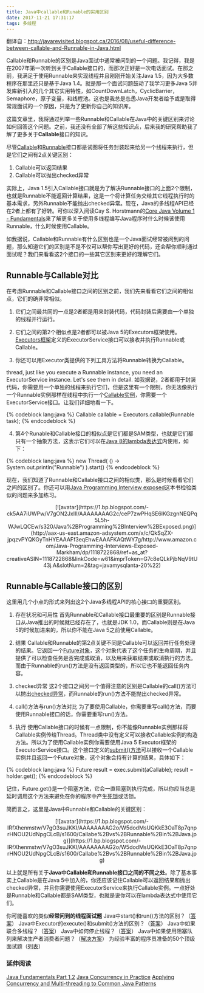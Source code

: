```yaml
---
title: Java中callable和Runable的实用区别
date: 2017-11-21 17:31:17
tags: 多线程
---
```

翻译自：http://javarevisited.blogspot.ca/2016/08/useful-difference-between-callable-and-Runnable-in-Java.html

Callable和Runnable的区别是Java面试中通常被问到的一个问题。我记得，我是在2007年第一次听到关于Callable接口的，而那次正好是一次电话面试。在那之前，我满足于使用Runnable来实现线程并且刚刚开始关注Java 1.5，因为大多数程序在那里还只是基于Java 1.4。就是那一个面试问题鼓动了我学习更多Java 5并发库新引入的几个其它实用特性，如CountDownLatch，CyclicBarrier，Semaphore，原子变量，和线程池。这也是我总是怂恿Java开发者给予或是取得常规面试的一个原因，只是为了更新你自己的知识库。

这篇文章里，我将通过列举一些Runnable和Callable在Java中的关键区别来讨论如何回答这个问题。之前，我还没有全部了解这些知识点，后来我的研究帮助我了解了更多关于**Callable**接口的知识。

尽管[Callable](http://www.java67.com/2013/01/difference-between-callable-and-runnable-java.html)和[Runnable](http://www.java67.com/2012/08/what-is-thread-and-runnable-in-java.html)接口都是试图将任务封装起来给另一个线程来执行，但是它们之间有2点关键区别：
1. Callable可以返回结果
2. Callable可以抛出checked异常

实际上，Java 1.5引入Callable接口就是为了解决Runnable接口的上面2个限制，也就是Runnable不能返回计算结果，这是一个将计算任务交给其它线程执行时的基本需求，另外Runnable不能抛出checked异常。现在，Java的多线程API已经在2者上都有了好转。可你以深入阅读Cay S. Horstmann的[Core Java Volume 1 - Fundamentals](http://aax-us-east.amazon-adsystem.com/x/c/QkSqZX-jpqzvPYQKGyTnHYEAAAFf3eqEhwEAAAFKAQtWY7g/https://www.amazon.com/Core-Java-I--Fundamentals-10th/dp/0134177304/ref=as_at?creativeASIN=0134177304&linkCode=w61&imprToken=G7c8eQLkPjbNqV9tU43j.A&slotNum=0&tag=javamysqlanta-20)来了解更多关于使用多线程编写Java程序时什么时候该使用Runnable，什么时候使用Callable。

如我据说，Callable和Runnable有什么区别也是一个Java面试经常被问到的问题，那么知道它们的区别是不是不仅可以帮你写出更好的代码，还会帮你顺利通过面试呢？我们来看看这2个接口的一些其它区别来更好的理解它们。



## Runnable与Callable对比

在考虑Runnable和Callable接口之间的区别之前，我们先来看看它们之间的相似点，它们的确非常相似。

1) 它们之间最共同的一点是2者都是用来封装代码，代码封装后需要由一个单独的线程并行运行。

2) 它们之间的第2个相似点是2者都可以被Java 5的Executors框架使用。[Executors框架](https://javarevisited.blogspot.com/2013/07/how-to-create-thread-pools-in-java-executors-framework-example-tutorial.html)定义的ExecutorService接口可以接收并执行Runnable或Callable。

3) 你还可以用Executor类提供的下列工具方法将Runnable转换为Callable。

thread, just like you execute a Runnable instance, you need an ExecutorService instance. Let's see them in detail.
如我据说，2者都用于封装代码，你需要用一个单独的线程来执行它们，但是这里有一个限制，你无法像执行一个Runnable实例那样在线程中执行一个[Callable实例](http://javarevisited.blogspot.com/2015/06/how-to-use-callable-and-future-in-java.html)，你需要一个ExecutorService接口。让我们详细地看一下。

{% codeblock lang:java %}
Callable callable = Executors.callable(Runnable task);
{% endcodeblock %}

4) 第4个Runable和Callable接口的相似点是它们都是SAM类型，也就是它们都只有一个抽象方法，这表示它们可以在[Java 8的lambda表达式](http://javarevisited.blogspot.com/2014/02/10-example-of-lambda-expressions-in-java8.html)内使用，如下：

{% codeblock lang:java %}
new Thread( () -> System.out.println("Runnable") ).start()
{% endcodeblock %}

现在，我们知道了Runnable和Callable接口之间的相似类，那么是时候看看它们之间的区别了。你还可以用[Java Programming Interview exposed](http://aax-us-east.amazon-adsystem.com/x/c/QkSqZX-jpqzvPYQKGyTnHYEAAAFf3eqEhwEAAAFKAQtWY7g/http://www.amazon.com/Java-Programming-Interviews-Exposed-Markham/dp/1118722868/ref=as_at?creativeASIN=1118722868&linkCode=w61&imprToken=G7c8eQLkPjbNqV9tU43j.A&slotNum=1&tag=javamysqlanta-20)这本书检验类似的问题来多加练习。


<div align=center>[![avatar](https://1.bp.blogspot.com/-ck5AA7iUWPw/V7gON2JxlII/AAAAAAAAG2c/ceP7zwPHqSE6lKGzgnNEQPq5L5h-WJwLQCEw/s320/Java%2BProgramming%2BInterview%2BExposed.png)](http://aax-us-east.amazon-adsystem.com/x/c/QkSqZX-jpqzvPYQKGyTnHYEAAAFf3eqEhwEAAAFKAQtWY7g/http://www.amazon.com/Java-Programming-Interviews-Exposed-Markham/dp/1118722868/ref=as_at?creativeASIN=1118722868&linkCode=w61&imprToken=G7c8eQLkPjbNqV9tU43j.A&slotNum=2&tag=javamysqlanta-20%22)</div>

## Runnable与Callable接口的区别

这里用几个小点的形式来列出这2个Java多线程API的核心接口的重要区别。

1) 存在状况和可用性
首先Runnable和Callable接口最重要的区别是Runnable接口从Java推出的时候就已经存在了，也就是JDK 1.0，而Callable则是在Java 5的时候加进来的，所以你不能在Java 5之前使用Callable。

2) 结果
Callable和Runnable的第2点关键不同是Callable可以返回并行任务处理的结果。它返回一个[Future对象](http://javarevisited.blogspot.com/2015/01/how-to-use-future-and-futuretask-in-Java.html)，这个对象代表了这个任务的生命周期，并且提供了可以检查任务是否完成或取消，以及用来获取结果或取消执行的方法。而由于Runnable的run()方法是没有返回类型的，所以它也不能返回任务内容。

3) checked异常
这2个接口之间另一个值得注意的区别是Callable的call()方法可以抛出[checked异常](http://www.java67.com/2012/12/difference-between-runtimeexception-and-checked-exception.html)，而Runnable的run()方法不能抛出checked异常。

4) call()方法与run()方法对比
为了要使用Callable，你需要重写call()方法，而要使用Runnable接口的话，你需要重写run()方法。

5) 执行
使用Callable接口的时候有一点限制，你不能像Runnable实例那样将Callable实例传给Thread。Thread类中没有定义可以接收Callable实例的构造方法。所以为了使用Callable实例你需要使用Java 5 Executor框架的ExecutorService接口。这个接口定义的[submit()方法](http://javarevisited.blogspot.com/2014/07/top-50-java-multithreading-interview-questions-answers.html)可以接收一个Callable实例并且返回一个Future对象，这个对象会持有计算的结果，具体如下：

{% codeblock lang:java %}
Future result = exec.submit(aCallable);
result = holder.get();
{% endcodeblock %}

记住，Future.get()是一个阻塞方法，它会一直阻塞到执行完成，所以你应当总是延时调用这个方法来避免在你的程序中产生[死锁](http://javarevisited.blogspot.com/2010/10/what-is-deadlock-in-java-how-to-fix-it.html)或活锁。

简而言之，这里是Java中Runnable和Callable的关键区别：
<div align=center>[![avatar](https://1.bp.blogspot.com/-IRfXhenmstw/V7gO3suJKKI/AAAAAAAAG2o/W5dodMsUQKkE3OaT8p7qnprHNOU2UdNpgCLcB/s1600/Callabe%2Bvs%2BRunnable%2Bin%2BJava.jpg)](https://1.bp.blogspot.com/-IRfXhenmstw/V7gO3suJKKI/AAAAAAAAG2o/W5dodMsUQKkE3OaT8p7qnprHNOU2UdNpgCLcB/s1600/Callabe%2Bvs%2BRunnable%2Bin%2BJava.jpg)</div>

以上就是所有关于**Java中Callable和Runnable接口之间的不同之处**。除了基本事实上Callable是在Java 5中加入的，你还应该记住Callable可以返回结果和抛出checked异常，并且你需要使用ExecutorService来执行Callable实例。一点好处是Runnable和Callable都是SAM类型，也就是说你可以在lambda表达式中使用它们。

你可能喜欢的类似**经常问到的线程面试题**
Java中start()和run()方法的区别？（[答案](http://www.java67.com/2015/12/difference-between-thread-start-and-run-method-java.html)）
Java中Executor的execute()和submit()方法的区别？（[答案](http://javarevisited.blogspot.com/2016/04/difference-between-ExecutorServie-submit-vs-Executor-execute-method-in-Java.html)）
Java中如果联合多线程？（[答案](http://javarevisited.blogspot.com/2013/02/how-to-join-multiple-threads-in-java-example-tutorial.html)）
Java中如何停止线程？（[答案](http://javarevisited.blogspot.com/2011/10/how-to-stop-thread-java-example.html)）
Java中如果使用阻塞队列来解决生产者消费者问题？（[解决方案](http://www.java67.com/2015/12/producer-consumer-solution-using-blocking-queue-java.html)）
为经验丰富的程序员准备的50个顶级面试题（[列表](http://javarevisited.blogspot.com/2014/07/top-50-java-multithreading-interview-questions-answers.html)）

### 延伸阅读
[Java Fundamentals Part 1,2](http://www.shareasale.com/m-pr.cfm?merchantID=53701&userID=880419&productID=546411875)
[Java Concurrency in Practice](http://www.amazon.com/dp/0321349601/?tag=javamysqlanta-20)
[Applying Concurrency and Multi-threading to Common Java Patterns](http://www.shareasale.com/m-pr.cfm?merchantID=53701&userID=880419&productID=687369751)
